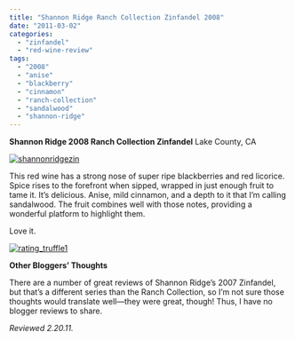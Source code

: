 ```yaml
---
title: "Shannon Ridge Ranch Collection Zinfandel 2008"
date: "2011-03-02"
categories: 
  - "zinfandel"
  - "red-wine-review"
tags: 
  - "2008"
  - "anise"
  - "blackberry"
  - "cinnamon"
  - "ranch-collection"
  - "sandalwood"
  - "shannon-ridge"
---
```


**Shannon Ridge 2008 Ranch Collection Zinfandel** Lake County, CA

[![](http://s3.amazonaws.com/thegourmez-wpmedia/2011/02/shannonridgezin.jpg "shannonridgezin")](http://s3.amazonaws.com/thegourmez-wpmedia/2011/02/shannonridgezin.jpg)

This red wine has a strong nose of super ripe blackberries and red licorice. Spice rises to the forefront when sipped, wrapped in just enough fruit to tame it. It’s delicious. Anise, mild cinnamon, and a depth to it that I’m calling sandalwood. The fruit combines well with those notes, providing a wonderful platform to highlight them.

Love it.

[![](http://s3.amazonaws.com/thegourmez-wpmedia/2009/02/rating_truffle1.gif "rating_truffle1")](http://s3.amazonaws.com/thegourmez-wpmedia/2009/02/rating_truffle1.gif)

**Other Bloggers’ Thoughts**

There are a number of great reviews of Shannon Ridge’s 2007 Zinfandel, but that’s a different series than the Ranch Collection, so I’m not sure those thoughts would translate well—they were great, though! Thus, I have no blogger reviews to share.

_Reviewed 2.20.11._
